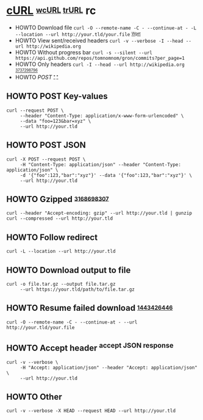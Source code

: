 # [cURL][] <sup><sub>[wcURL][] [trURL][]</sub></sup> rc

[curl]: https://github.com/curl/curl
[trurl]: https://github.com/curl/trurl
[wcurl]: https://github.com/curl/wcurl

* HOWTO Download file `curl -O --remote-name -C - --continue-at - -L --location --url http://your.tld/your.file` <sup><sub>[Wget][]</sub></sub>
* HOWTO View sent/received headers `curl -v --verbose -I --head --url http://wikipedia.org`
* HOWTO Without progress bar `curl -s --silent --url https://api.github.com/repos/tomnomnom/gron/commits?per_page=1`
* HOWTO Only headers `curl -I --head --url http://wikipedia.org` <sup><sub>[3737298796][]</sub></sup>
* HOWTO *POST* <sup><sub>[*][443672816] [*][3153884880]</sub></sup>

[wget]: https://gnu.org/software/wget
[3153884880]: https://gist.github.com/subfuzion/08c5d85437d5d4f00e58#post
[3737298796]: http://stackoverflow.com/questions/3252851/how-to-display-request-headers-with-command-line-curl
[443672816]: http://superuser.com/questions/149329/what-is-the-curl-command-line-syntax-to-do-a-post-request

## HOWTO POST Key-values

    curl --request POST \
         --header "Content-Type: application/x-www-form-urlencoded" \
         --data "foo=123&bar=xyz" \
         --url http://your.tld

## HOWTO POST JSON

    curl -X POST --request POST \
         -H "Content-Type: application/json" --header "Content-Type: application/json" \
         -d '{"foo":123,"bar":"xyz"}' --data '{"foo":123,"bar":"xyz"}' \
         --url http://your.tld

## HOWTO Gzipped <sup><sub>[3168698307][]</sub></sup>

    curl --header "Accept-encoding: gzip" --url http://your.tld | gunzip
    curl --compressed --url http://your.tld

[3168698307]: http://stackoverflow.com/questions/8364640/how-to-properly-handle-a-gzipped-page-when-using-curl#8365089

## HOWTO Follow redirect

    curl -L --location --url http://your.tld

## HOWTO Download output to file

    curl -o file.tar.gz --output file.tar.gz
         --url https://your.tld/path/to/file.tar.gz

## HOWTO  Resume failed download <sup><sub>[1443426446][]</sub></sup>

    curl -O --remote-name -C - --continue-at - --url http://your.tld/your.file

[1443426446]: https://stackoverflow.com/questions/19728930/how-to-resume-interrupted-download-automatically-in-curl#47343997

## HOWTO Accept header <sup>accept JSON response</sup>

    curl -v --verbose \
         -H "Accept: application/json" --header "Accept: application/json" \
         --url http://your.tld

## HOWTO Other

    curl -v --verbose -X HEAD --request HEAD --url http://your.tld
